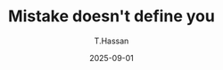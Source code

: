 ---
title: Mistake doesn't define you
author: T.Hassan
date: 2025-09-01 
categories: [Blogging, Tutorial]
tags: [writing]
render_with_liquid: false
---